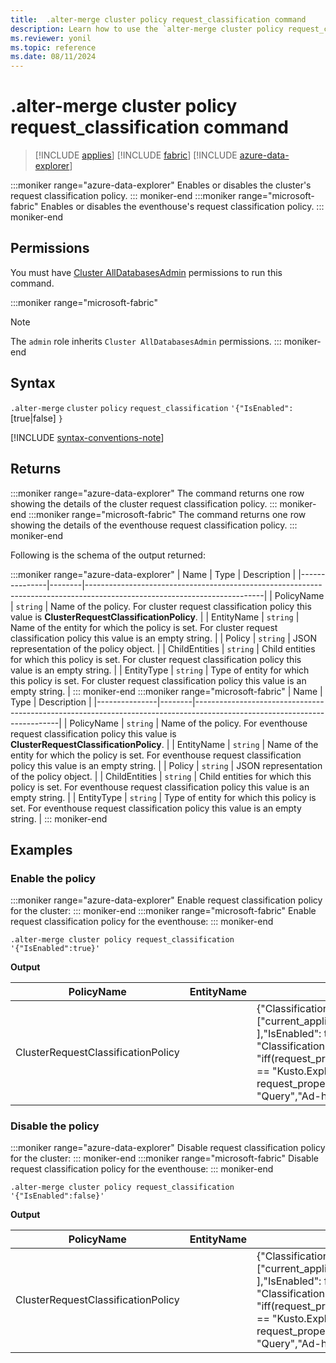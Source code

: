 ```yaml
---
title:  .alter-merge cluster policy request_classification command
description: Learn how to use the `alter-merge cluster policy request_classification` command to enable or disable the cluster's request classification policy.
ms.reviewer: yonil
ms.topic: reference
ms.date: 08/11/2024
---
```

# .alter-merge cluster policy request_classification command

> [!INCLUDE [applies](../includes/applies-to-version/applies.md)] [!INCLUDE [fabric](../includes/applies-to-version/fabric.md)] [!INCLUDE [azure-data-explorer](../includes/applies-to-version/azure-data-explorer.md)]

:::moniker range="azure-data-explorer"
Enables or disables the cluster's request classification policy.
::: moniker-end
:::moniker range="microsoft-fabric"
Enables or disables the eventhouse's request classification policy.
::: moniker-end

## Permissions

You must have [Cluster AllDatabasesAdmin](../access-control/role-based-access-control.md) permissions to run this command.

:::moniker range="microsoft-fabric"
> [!NOTE]
> The `admin` role inherits `Cluster AllDatabasesAdmin` permissions.
::: moniker-end

## Syntax

`.alter-merge` `cluster` `policy` `request_classification` `'{"IsEnabled":` [true|false] `}`

[!INCLUDE [syntax-conventions-note](../includes/syntax-conventions-note.md)]

## Returns

:::moniker range="azure-data-explorer"
The command returns one row showing the details of the cluster request classification policy.
::: moniker-end
:::moniker range="microsoft-fabric"
The command returns one row showing the details of the eventhouse request classification policy.
::: moniker-end

Following is the schema of the output returned:

:::moniker range="azure-data-explorer"
| Name          | Type   | Description                                                                                                              |
|---------------|--------|--------------------------------------------------------------------------------------------------------------------------|
| PolicyName    | `string` | Name of the policy. For cluster request classification policy this value is **ClusterRequestClassificationPolicy**.      |
| EntityName    | `string` | Name of the entity for which the policy is set. For cluster request classification policy this value is an empty string. |
| Policy        | `string` | JSON representation of the policy object.                                                                                |
| ChildEntities | `string` | Child entities for which this policy is set. For cluster request classification policy this value is an empty string.    |
| EntityType    | `string` | Type of entity for which this policy is set. For cluster request classification policy this value is an empty string.    |
::: moniker-end
:::moniker range="microsoft-fabric"
| Name          | Type   | Description                                                                                                              |
|---------------|--------|--------------------------------------------------------------------------------------------------------------------------|
| PolicyName    | `string` | Name of the policy. For eventhouse request classification policy this value is **ClusterRequestClassificationPolicy**.      |
| EntityName    | `string` | Name of the entity for which the policy is set. For eventhouse request classification policy this value is an empty string. |
| Policy        | `string` | JSON representation of the policy object.                                                                                |
| ChildEntities | `string` | Child entities for which this policy is set. For eventhouse request classification policy this value is an empty string.    |
| EntityType    | `string` | Type of entity for which this policy is set. For eventhouse request classification policy this value is an empty string.    |
::: moniker-end

## Examples

### Enable the policy

:::moniker range="azure-data-explorer"
Enable request classification policy for the cluster:
::: moniker-end
:::moniker range="microsoft-fabric"
Enable request classification policy for the eventhouse:
::: moniker-end

```kusto
.alter-merge cluster policy request_classification '{"IsEnabled":true}'
```

**Output**

| PolicyName                         | EntityName | Policy                                                                                                                                                                                                                                                                   | ChildEntities | EntityType |
|------------------------------------|------------|--------------------------------------------------------------------------------------------------------------------------------------------------------------------------------------------------------------------------------------------------------------------------|---------------|------------|
| ClusterRequestClassificationPolicy |            | {"ClassificationProperties": ["current_application",  "request_type" ],"IsEnabled": true, "ClassificationFunction": "iff(request_properties.current_application == \"Kusto.Explorer\" and request_properties.request_type == \"Query\",\"Ad-hoc queries\",\"default\")"} |               |            |

### Disable the policy

:::moniker range="azure-data-explorer"
Disable request classification policy for the cluster:
::: moniker-end
:::moniker range="microsoft-fabric"
Disable request classification policy for the eventhouse:
::: moniker-end

```kusto
.alter-merge cluster policy request_classification '{"IsEnabled":false}'
```

**Output**

| PolicyName                         | EntityName | Policy                                                                                                                                                                                                                                                                   | ChildEntities | EntityType |
|------------------------------------|------------|--------------------------------------------------------------------------------------------------------------------------------------------------------------------------------------------------------------------------------------------------------------------------|---------------|------------|
| ClusterRequestClassificationPolicy |            | {"ClassificationProperties": ["current_application",  "request_type" ],"IsEnabled": false, "ClassificationFunction": "iff(request_properties.current_application == \"Kusto.Explorer\" and request_properties.request_type == \"Query\",\"Ad-hoc queries\",\"default\")"} |               |            |
